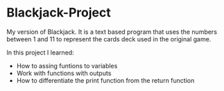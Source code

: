 # Blackjack-Project
My version of Blackjack. It is a text based program that uses the numbers between 1 and 11 to represent the cards deck used in the original game.

In this project I learned:
- How to assing funtions to variables
- Work with functions with outputs
- How to differentiate the print function from the return function
